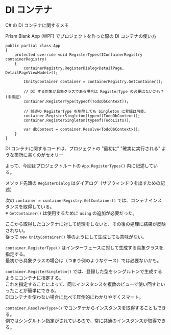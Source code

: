 # DI コンテナ

C# の DI コンテナに関するメモ

Prism Blank App (WPF) でプロジェクトを作った際の DI コンテナの使い方

    public partial class App
    {
        protected override void RegisterTypes(IContainerRegistry containerRegistry)
        {
            containerRegistry.RegisterDialog<DetailPage, DetailPageViewModel>();

            IUnityContainer container = containerRegistry.GetContainer();

            // DI する対象が具象クラスである場合は RegisterType の必要はないかも？　(未検証)
            container.RegisterType(typeof(TodoDbContext));

            // 前述の RegisterType を削除しても Singleton に登録は可能。
            container.RegisterSingleton(typeof(TodoDbContext));
            container.RegisterSingleton(typeof(TodoLists));

            var dbContext = container.Resolve<TodoDbContext>();
        }
    }

DI コンテナに関するコードは、プロジェクトの "最初に" "確実に実行される" ような箇所に書くのがセオリー

よって、今回はプロジェクトルートの `App.RegisterTypes()` 内に記述している。

メソッド先頭の `RegisterDialog` はダイアログ（サブウィンドウを出すための記述）

次の `container = containerRegistry.GetContainer()` では、コンテナインスタンスを取得している。  
※ `GetContainer()` は使用するために `using` の追加が必要だった。  

ここから取得したコンテナに対して処理をしないと、その後の処理に結果が反映されない。  
従って `new UnityContainer()` 等のようにして生成しても意味がない。

`container.RegisterType()` はインターフェースに対して生成する具象クラスを指定する。  
最初から具象クラスの場合は（つまり例のようなケース）では必要ないかも。

`container.RegisterSingleton()` では、登録した型をシングルトンで生成するようにコンテナに指定する。  
これを指定することによって、同じインスタンスを複数のビューで使い回すといったことが簡単にできる。  
DIコンテナを使わない場合に比べて圧倒的にわかりやすくスマート。

`container.Resolve<Type>()` でコンテナからインスタンスを取得することもできる。  
例ではシングルトン指定がされているので、常に共通のインスタンスが取得できる。
